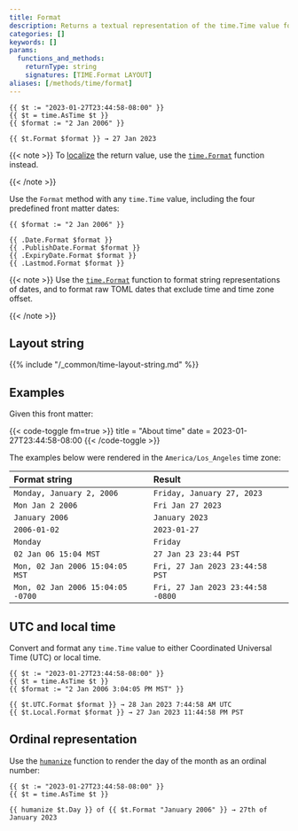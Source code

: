```yaml
---
title: Format
description: Returns a textual representation of the time.Time value formatted according to the layout string.
categories: []
keywords: []
params:
  functions_and_methods:
    returnType: string
    signatures: [TIME.Format LAYOUT]
aliases: [/methods/time/format]
---
```


```go-template
{{ $t := "2023-01-27T23:44:58-08:00" }}
{{ $t = time.AsTime $t }}
{{ $format := "2 Jan 2006" }}

{{ $t.Format $format }} → 27 Jan 2023
```

{{< note >}}
To [localize](g) the return value, use the [`time.Format`] function instead.

[`time.Format`]: /functions/time/format/
{{< /note >}}

Use the `Format` method with any `time.Time` value, including the four predefined front matter dates:

```go-html-template
{{ $format := "2 Jan 2006" }}

{{ .Date.Format $format }}
{{ .PublishDate.Format $format }}
{{ .ExpiryDate.Format $format }}
{{ .Lastmod.Format $format }}
```

{{< note >}}
Use the [`time.Format`] function to format string representations of dates, and to format raw TOML dates that exclude time and time zone offset.

[`time.Format`]: /functions/time/format/
{{< /note >}}

## Layout string

{{% include "/_common/time-layout-string.md" %}}

## Examples

Given this front matter:

{{< code-toggle fm=true >}}
title = "About time"
date = 2023-01-27T23:44:58-08:00
{{< /code-toggle >}}

The examples below were rendered in the `America/Los_Angeles` time zone:

Format string|Result
:--|:--
`Monday, January 2, 2006`|`Friday, January 27, 2023`
`Mon Jan 2 2006`|`Fri Jan 27 2023`
`January 2006`|`January 2023`
`2006-01-02`|`2023-01-27`
`Monday`|`Friday`
`02 Jan 06 15:04 MST`|`27 Jan 23 23:44 PST`
`Mon, 02 Jan 2006 15:04:05 MST`|`Fri, 27 Jan 2023 23:44:58 PST`
`Mon, 02 Jan 2006 15:04:05 -0700`|`Fri, 27 Jan 2023 23:44:58 -0800`

## UTC and local time

Convert and format any `time.Time` value to either Coordinated Universal Time (UTC) or local time.

```go-html-template
{{ $t := "2023-01-27T23:44:58-08:00" }}
{{ $t = time.AsTime $t }}
{{ $format := "2 Jan 2006 3:04:05 PM MST" }}

{{ $t.UTC.Format $format }} → 28 Jan 2023 7:44:58 AM UTC
{{ $t.Local.Format $format }} → 27 Jan 2023 11:44:58 PM PST
```

## Ordinal representation

Use the [`humanize`](/functions/inflect/humanize) function to render the day of the month as an ordinal number:

```go-html-template
{{ $t := "2023-01-27T23:44:58-08:00" }}
{{ $t = time.AsTime $t }}

{{ humanize $t.Day }} of {{ $t.Format "January 2006" }} → 27th of January 2023
```
